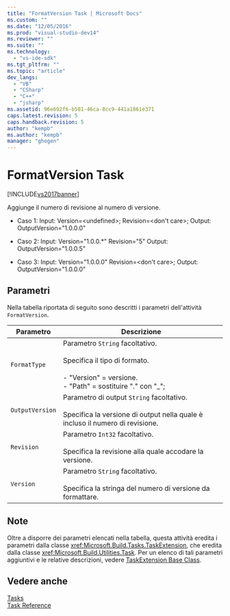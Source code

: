 ```yaml
---
title: "FormatVersion Task | Microsoft Docs"
ms.custom: ""
ms.date: "12/05/2016"
ms.prod: "visual-studio-dev14"
ms.reviewer: ""
ms.suite: ""
ms.technology: 
  - "vs-ide-sdk"
ms.tgt_pltfrm: ""
ms.topic: "article"
dev_langs: 
  - "VB"
  - "CSharp"
  - "C++"
  - "jsharp"
ms.assetid: 96e692f6-b581-46ca-8cc9-441a1861e371
caps.latest.revision: 5
caps.handback.revision: 5
author: "kempb"
ms.author: "kempb"
manager: "ghogen"
---
```

# FormatVersion Task
[!INCLUDE[vs2017banner](../code-quality/includes/vs2017banner.md)]

Aggiunge il numero di revisione al numero di versione.  
  
-   Caso 1: Input: Version\=\<undefined\>;  Revision\=\<don't care\>;   Output: OutputVersion\="1.0.0.0"  
  
-   Caso 2: Input: Version\="1.0.0.\*"  Revision\="5"  Output: OutputVersion\="1.0.0.5"  
  
-   Caso 3: Input: Version\="1.0.0.0"  Revision\=\<don't care\>;  Output: OutputVersion\="1.0.0.0"  
  
## Parametri  
 Nella tabella riportata di seguito sono descritti i parametri dell'attività `FormatVersion`.  
  
|Parametro|Descrizione|  
|---------------|-----------------|  
|`FormatType`|Parametro `String` facoltativo.<br /><br /> Specifica il tipo di formato.<br /><br /> -   "Version" \= versione.<br />-   "Path" \= sostituire "." con "\_";|  
|`OutputVersion`|Parametro di output `String` facoltativo.<br /><br /> Specifica la versione di output nella quale è incluso il numero di revisione.|  
|`Revision`|Parametro `Int32` facoltativo.<br /><br /> Specifica la revisione alla quale accodare la versione.|  
|`Version`|Parametro `String` facoltativo.<br /><br /> Specifica la stringa del numero di versione da formattare.|  
  
## Note  
 Oltre a disporre dei parametri elencati nella tabella, questa attività eredita i parametri dalla classe <xref:Microsoft.Build.Tasks.TaskExtension>, che eredita dalla classe <xref:Microsoft.Build.Utilities.Task>.  Per un elenco di tali parametri aggiuntivi e le relative descrizioni, vedere [TaskExtension Base Class](../msbuild/taskextension-base-class.md).  
  
## Vedere anche  
 [Tasks](../msbuild/msbuild-tasks.md)   
 [Task Reference](../msbuild/msbuild-task-reference.md)